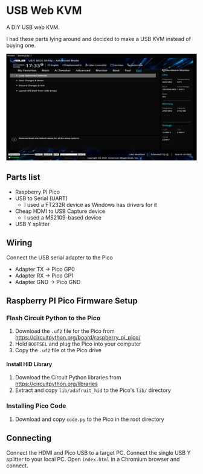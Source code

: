 # USB Web KVM

A DIY USB web KVM.

I had these parts lying around and decided to make a USB KVM instead of buying one.

![demo](.github/demo.png)

## Parts list

- Raspberry PI Pico
- USB to Serial (UART)
  - I used a FT232R device as Windows has drivers for it
- Cheap HDMI to USB Capture device
  - I used a MS2109-based device
- USB Y splitter

## Wiring

Connect the USB serial adapter to the Pico

- Adapter TX -> Pico GP0
- Adapter RX -> Pico GP1
- Adapter GND -> Pico GND

## Raspberry PI Pico Firmware Setup

### Flash Circuit Python to the Pico

1. Download the `.uf2` file for the Pico from https://circuitpython.org/board/raspberry_pi_pico/
2. Hold `BOOTSEL` and plug the Pico into your computer
3. Copy the `.uf2` file ot the Pico drive

#### Install HID Library

1. Download the Circuit Python libraries from https://circuitpython.org/libraries
2. Extract and copy `lib/adafruit_hid` to the Pico's `lib/` directory

### Installing Pico Code

1. Download and copy `code.py` to the Pico in the root directory

## Connecting

Connect the HDMI and Pico USB to a target PC. Connect the single USB Y splitter to your local PC. Open `index.html` in a Chromium browser and connect.
